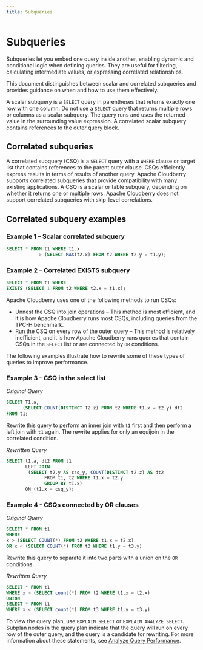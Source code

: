 ```yaml
---
title: Subqueries
---
```


# Subqueries

Subqueries let you embed one query inside another, enabling dynamic and conditional logic when defining queries. They are useful for filtering, calculating intermediate values, or expressing correlated relationships.

This document distinguishes between scalar and correlated subqueries and provides guidance on when and how to use them effectively.

A scalar subquery is a `SELECT` query in parentheses that returns exactly one row with one column. Do not use a `SELECT` query that returns multiple rows or columns as a scalar subquery. The query runs and uses the returned value in the surrounding value expression. A correlated scalar subquery contains references to the outer query block.

## Correlated subqueries

A correlated subquery (CSQ) is a `SELECT` query with a `WHERE` clause or target list that contains references to the parent outer clause. CSQs efficiently express results in terms of results of another query. Apache Cloudberry supports correlated subqueries that provide compatibility with many existing applications. A CSQ is a scalar or table subquery, depending on whether it returns one or multiple rows. Apache Cloudberry does not support correlated subqueries with skip-level correlations.

## Correlated subquery examples

### Example 1 – Scalar correlated subquery

```sql
SELECT * FROM t1 WHERE t1.x 
            > (SELECT MAX(t2.x) FROM t2 WHERE t2.y = t1.y);
```

### Example 2 – Correlated EXISTS subquery

```sql
SELECT * FROM t1 WHERE 
EXISTS (SELECT 1 FROM t2 WHERE t2.x = t1.x);
```

Apache Cloudberry uses one of the following methods to run CSQs:

- Unnest the CSQ into join operations – This method is most efficient, and it is how Apache Cloudberry runs most CSQs, including queries from the TPC-H benchmark.
- Run the CSQ on every row of the outer query – This method is relatively inefficient, and it is how Apache Cloudberry runs queries that contain CSQs in the `SELECT` list or are connected by `OR` conditions.

The following examples illustrate how to rewrite some of these types of queries to improve performance.

### Example 3 - CSQ in the select list

*Original Query*

```sql
SELECT T1.a,
      (SELECT COUNT(DISTINCT T2.z) FROM t2 WHERE t1.x = t2.y) dt2 
FROM t1;
```

Rewrite this query to perform an inner join with `t1` first and then perform a left join with `t1` again. The rewrite applies for only an equijoin in the correlated condition.

*Rewritten Query*

```sql
SELECT t1.a, dt2 FROM t1 
       LEFT JOIN 
        (SELECT t2.y AS csq_y, COUNT(DISTINCT t2.z) AS dt2 
              FROM t1, t2 WHERE t1.x = t2.y 
              GROUP BY t1.x) 
       ON (t1.x = csq_y);
```

### Example 4 - CSQs connected by OR clauses

*Original Query*

```sql
SELECT * FROM t1 
WHERE 
x > (SELECT COUNT(*) FROM t2 WHERE t1.x = t2.x) 
OR x < (SELECT COUNT(*) FROM t3 WHERE t1.y = t3.y)
```

Rewrite this query to separate it into two parts with a union on the `OR` conditions.

*Rewritten Query*

```sql
SELECT * FROM t1 
WHERE x > (SELECT count(*) FROM t2 WHERE t1.x = t2.x) 
UNION 
SELECT * FROM t1 
WHERE x < (SELECT count(*) FROM t3 WHERE t1.y = t3.y)
```

To view the query plan, use `EXPLAIN SELECT` or `EXPLAIN ANALYZE SELECT`. Subplan nodes in the query plan indicate that the query will run on every row of the outer query, and the query is a candidate for rewriting. For more information about these statements, see [Analyze Query Performance](../../performance/optimize-queries/analyze-query-performance.md).

